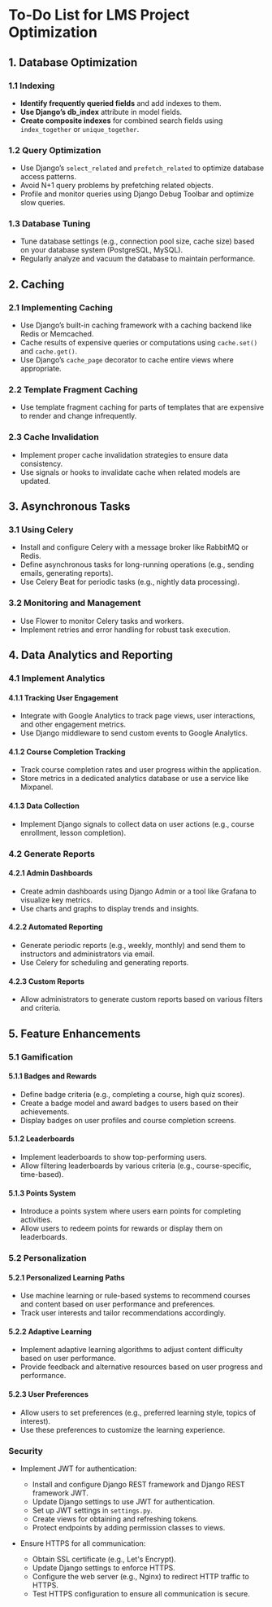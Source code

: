 # To-Do List for LMS Project Optimization

## 1. Database Optimization

### 1.1 Indexing
- **Identify frequently queried fields** and add indexes to them.
- **Use Django’s db_index** attribute in model fields.
- **Create composite indexes** for combined search fields using `index_together` or `unique_together`.

### 1.2 Query Optimization
- Use Django’s `select_related` and `prefetch_related` to optimize database access patterns.
- Avoid N+1 query problems by prefetching related objects.
- Profile and monitor queries using Django Debug Toolbar and optimize slow queries.

### 1.3 Database Tuning
- Tune database settings (e.g., connection pool size, cache size) based on your database system (PostgreSQL, MySQL).
- Regularly analyze and vacuum the database to maintain performance.

## 2. Caching

### 2.1 Implementing Caching
- Use Django’s built-in caching framework with a caching backend like Redis or Memcached.
- Cache results of expensive queries or computations using `cache.set()` and `cache.get()`.
- Use Django’s `cache_page` decorator to cache entire views where appropriate.

### 2.2 Template Fragment Caching
- Use template fragment caching for parts of templates that are expensive to render and change infrequently.

### 2.3 Cache Invalidation
- Implement proper cache invalidation strategies to ensure data consistency.
- Use signals or hooks to invalidate cache when related models are updated.

## 3. Asynchronous Tasks

### 3.1 Using Celery
- Install and configure Celery with a message broker like RabbitMQ or Redis.
- Define asynchronous tasks for long-running operations (e.g., sending emails, generating reports).
- Use Celery Beat for periodic tasks (e.g., nightly data processing).

### 3.2 Monitoring and Management
- Use Flower to monitor Celery tasks and workers.
- Implement retries and error handling for robust task execution.

## 4. Data Analytics and Reporting

### 4.1 Implement Analytics

#### 4.1.1 Tracking User Engagement
- Integrate with Google Analytics to track page views, user interactions, and other engagement metrics.
- Use Django middleware to send custom events to Google Analytics.

#### 4.1.2 Course Completion Tracking
- Track course completion rates and user progress within the application.
- Store metrics in a dedicated analytics database or use a service like Mixpanel.

#### 4.1.3 Data Collection
- Implement Django signals to collect data on user actions (e.g., course enrollment, lesson completion).

### 4.2 Generate Reports

#### 4.2.1 Admin Dashboards
- Create admin dashboards using Django Admin or a tool like Grafana to visualize key metrics.
- Use charts and graphs to display trends and insights.

#### 4.2.2 Automated Reporting
- Generate periodic reports (e.g., weekly, monthly) and send them to instructors and administrators via email.
- Use Celery for scheduling and generating reports.

#### 4.2.3 Custom Reports
- Allow administrators to generate custom reports based on various filters and criteria.

## 5. Feature Enhancements

### 5.1 Gamification

#### 5.1.1 Badges and Rewards
- Define badge criteria (e.g., completing a course, high quiz scores).
- Create a badge model and award badges to users based on their achievements.
- Display badges on user profiles and course completion screens.

#### 5.1.2 Leaderboards
- Implement leaderboards to show top-performing users.
- Allow filtering leaderboards by various criteria (e.g., course-specific, time-based).

#### 5.1.3 Points System
- Introduce a points system where users earn points for completing activities.
- Allow users to redeem points for rewards or display them on leaderboards.

### 5.2 Personalization

#### 5.2.1 Personalized Learning Paths
- Use machine learning or rule-based systems to recommend courses and content based on user performance and preferences.
- Track user interests and tailor recommendations accordingly.

#### 5.2.2 Adaptive Learning
- Implement adaptive learning algorithms to adjust content difficulty based on user performance.
- Provide feedback and alternative resources based on user progress and performance.

#### 5.2.3 User Preferences
- Allow users to set preferences (e.g., preferred learning style, topics of interest).
- Use these preferences to customize the learning experience.

### Security
- Implement JWT for authentication:
  - Install and configure Django REST framework and Django REST framework JWT.
  - Update Django settings to use JWT for authentication.
  - Set up JWT settings in `settings.py`.
  - Create views for obtaining and refreshing tokens.
  - Protect endpoints by adding permission classes to views.

- Ensure HTTPS for all communication:
  - Obtain SSL certificate (e.g., Let's Encrypt).
  - Update Django settings to enforce HTTPS.
  - Configure the web server (e.g., Nginx) to redirect HTTP traffic to HTTPS.
  - Test HTTPS configuration to ensure all communication is secure.
